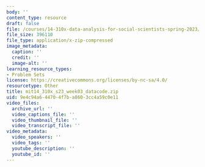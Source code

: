 ```yaml
---
body: ''
content_type: resource
draft: false
file: /courses/14-310x-data-analysis-for-social-scientists-spring-2023/mit14_310x_s23_week03_datacode.zip
file_size: 396110
file_type: application/x-zip-compressed
image_metadata:
  caption: ''
  credit: ''
  image-alt: ''
learning_resource_types:
- Problem Sets
license: https://creativecommons.org/licenses/by-nc-sa/4.0/
resourcetype: Other
title: mit14_310x_s23_week03_datacode.zip
uid: 9e4c94a6-4470-4f7b-a860-3cc4a59c0e11
video_files:
  archive_url: ''
  video_captions_file: ''
  video_thumbnail_file: ''
  video_transcript_file: ''
video_metadata:
  video_speakers: ''
  video_tags: ''
  youtube_description: ''
  youtube_id: ''
---
```

